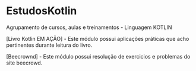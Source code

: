# EstudosKotlin

Agrupamento de cursos, aulas e treinamentos - Linguagem KOTLIN

[Livro Kotlin EM AÇÃO] - Este módulo possui aplicações práticas que acho pertinentes durante leitura do livro.

[Beecrownd] - Este módulo possui resolução de exercicios e problemas do site beecrowd.

